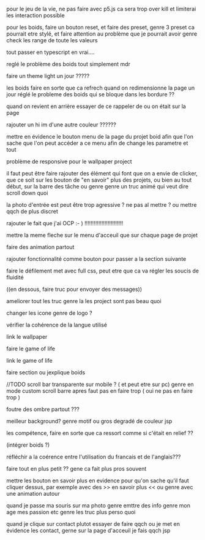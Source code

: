 pour le jeu de la vie, ne pas faire avec p5.js ca sera trop over kill et limiterai les interaction possible

pour les boids, faire un bouton reset, et faire des preset, genre 3 preset ca pourrait etre stylé, et faire attention au problème que je pourrait avoir genre check les range de toute les valeurs

tout passer en typescript en vrai....

reglé le problème des boids tout simplement mdr

faire un theme light un jour ?????

les boids faire en sorte que ca refrech quand on redimensionne la page
un jour réglé le probleme des boids qui se bloque dans les bordure ??

quand on revient en arrière essayer de ce rappeler de ou on était sur la page

rajouter un hi im d'une autre couleur ??????

mettre en évidence le bouton menu de la page du projet boid afin que l'on sache que l'on peut accéder a ce menu afin de change les parametre et tout

problème de responsive pour le wallpaper project

il faut peut être faire rajouter des élément qui font que on a envie de clicker, que ce soit sur les bouton de "en savoir" plus des projets, ou bien au tout début, sur la barre des tâche ou genre genre un truc animé qui veut dire scroll down quoi

la photo d'entrée est peut être trop agressive ? ne pas al mettre ? ou mettre qqch de plus discret

rajouter le fait que j'ai OCP :- ) !!!!!!!!!!!!!!!!!!!!!!!!!

mettre la meme fleche sur le menu d'acceuil que sur chaque page de projet

faire des animation partout


rajouter fonctionnalité comme bouton pour passer a la section suivante

faire le défilement met avec full css, peut etre que ca va régler les soucis de fluidité

((en dessous, faire truc pour envoyer des messages))

ameliorer tout les truc genre la les project sont pas beau quoi

changer les icone genre de logo ?


vérifier la cohérence de la langue utilisé

link le wallpaper

faire le game of life

link le game of life

faire section ou jexplique boids

//TODO scroll bar transparente sur mobile ? ( et peut etre sur pc)
genre en mode custom scroll barre apres faut pas en faire trop ( oui ne pas en faire trop )


foutre des ombre partout ???

meilleur background? genre motif ou gros degradé de couleur jsp

les compétence, faire en sorte que ca ressort comme si c'était en relief ??

(intégrer boids ?)


réfléchir a la coérence entre l'utilisation du francais et de l'anglais???



faire tout en plus petit ?? gene ca fait plus pros souvent



mettre les bouton en savoir plus en evidence pour qu'on sache qu'il faut cliquer dessus, par exemple avec des >> en savoir plus << 
ou genre avec une animation autour

quand je passe ma souris sur ma photo genre emttre des info genre mon age mes passion etc genre les truc plus perso quoi

quand je clique sur contact plutot essayer de faire qqch ou je met en évidence les contact, gerne sur la page d'acceuil je fais qqch jsp 
